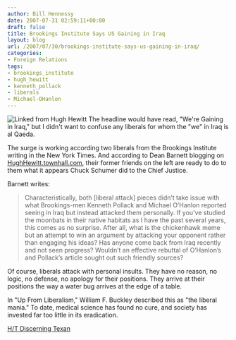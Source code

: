 ```yaml
---
author: Bill Hennessy
date: 2007-07-31 02:59:11+00:00
draft: false
title: Brookings Institute Says US Gaining in Iraq
layout: blog
url: /2007/07/30/brookings-institute-says-us-gaining-in-iraq/
categories:
- Foreign Relations
tags:
- brookings_institute
- hugh_hewitt
- kenneth_pollack
- liberals
- Michael-OHanlon
---
```


![Linked from Hugh Hewitt](https://i211.photobucket.com/albums/bb224/dbarsne/reid4za3.jpg)
The headline would have read, "We're Gaining in Iraq," but I didn't want to confuse any liberals for whom the "we" in Iraq is al Qaeda.

The surge is working according two liberals from the Brookings Institute writing in the New York Times.  And according to Dean Barnett blogging on  [HughHewitt.townhall.com](https://hughhewitt.townhall.com/g/6b48e744-e37a-4859-92f9-65ac0a343921), their former friends on the left are ready to do to them what it appears Chuck Schumer did to the Chief Justice.

Barnett writes:


> Characteristically, both [liberal attack] pieces didn’t take issue with what Brookings-men Kenneth Pollack and Michael O’Hanlon reported seeing in Iraq but instead attacked them personally. If you’ve studied the moonbats in their native habitats as I have the past several years, this comes as no surprise. After all, what is the chickenhawk meme but an attempt to win an argument by attacking your opponent rather than engaging his ideas? Has anyone come back from Iraq recently and not seen progress? Wouldn’t an effective rebuttal of O’Hanlon’s and Pollack’s article sought out such friendly sources?


Of course, liberals attack with personal insults.  They have no reason, no logic, no defense, no apology for their positions.  They arrive at their positions the way a water bug arrives at the edge of a table.

In "Up From Liberalism," William F. Buckley described this as "the liberal mania."  To date, medical science has found no cure, and society has invested far too little in its eradication.

[H/T Discerning Texan](https://discerningtexan.blogspot.com/2007/07/good-news-from-iraq-and-ungluing-of.html)
